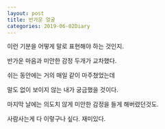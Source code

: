 ```yaml
---
layout: post
title: 반가운 얼굴
categories: 2019-06-02Diary
---
```


이런 기분을 어떻게 말로 표현해야 하는 것인지.

반가운 마음과 미안한 감정 두개가 교차했다.

쉬는 동안에는 거의 매일 같이 마주쳤었는데

말도 없이 보이지 않는 내가 궁금했을 것이다.

마지막 날에는 의도치 않게 미안한 감정을 들게 해버렸던것도.

사람사는게 다 이렇구나 싶다. 재미있다.
